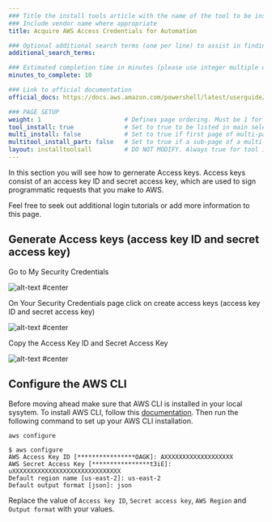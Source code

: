 ```yaml
---
### Title the install tools article with the name of the tool to be installed
### Include vendor name where appropriate
title: Acquire AWS Access Credentials for Automation

### Optional additional search terms (one per line) to assist in finding the article
additional_search_terms:

### Estimated completion time in minutes (please use integer multiple of 5)
minutes_to_complete: 10

### Link to official documentation
official_docs: https://docs.aws.amazon.com/powershell/latest/userguide/pstools-appendix-sign-up.html https://docs.aws.amazon.com/cli/latest/userguide/cli-configure-files.html#cli-configure-files-methods

### PAGE SETUP
weight: 1                       # Defines page ordering. Must be 1 for first (or only) page.
tool_install: true              # Set to true to be listed in main selection page, else false
multi_install: false            # Set to true if first page of multi-page article, else false
multitool_install_part: false   # Set to true if a sub-page of a multi-page article, else false
layout: installtoolsall         # DO NOT MODIFY. Always true for tool install articles
---
```


In this section you will see how to gernerate Access keys. Access keys consist of an access key ID and secret access key, which are used to sign programmatic requests that you make to AWS.

Feel free to seek out additional login tutorials or add more information to this page.

## Generate Access keys (access key ID and secret access key)

Go to My Security Credentials

![alt-text #center](https://user-images.githubusercontent.com/87687468/190137370-87b8ca2a-0b38-4732-80fc-3ea70c72e431.png "Security credentials")

On Your Security Credentials page click on create access keys (access key ID and secret access key)

![alt-text #center](https://user-images.githubusercontent.com/87687468/190137925-c725359a-cdab-468f-8195-8cce9c1be0ae.png "Access keys")

Copy the Access Key ID and Secret Access Key

![alt-text #center](https://user-images.githubusercontent.com/87687468/190138349-7cc0007c-def1-48b7-ad1e-4ee5b97f4b90.png "Copy keys")

## Configure the AWS CLI

Before moving ahead make sure that AWS CLI is installed in your local sysytem. To install AWS CLI, follow this [documentation](/install-guides/aws-cli). Then run the following command to set up your AWS CLI installation.

```console
aws configure
```

```output
$ aws configure
AWS Access Key ID [****************OAGK]: AXXXXXXXXXXXXXXXXXXX
AWS Secret Access Key [****************t3iE]: uXXXXXXXXXXXXXXXXXXXXXXXXXXXXXX
Default region name [us-east-2]: us-east-2
Default output format [json]: json
```

Replace the value of `Access key ID`, `Secret access key`, `AWS Region` and `Output format` with your values.
